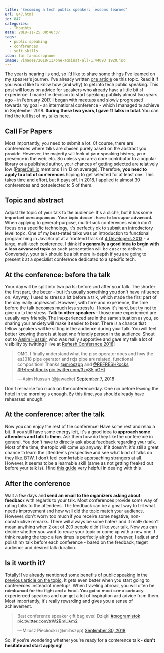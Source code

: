 ```yaml
---
title: 'Becoming a tech public speaker: lessons learned'
url: 847.html
id: 847
categories:
  - Thoughts
date: 2018-11-25 08:46:37
tags:
  - public speaking
  - conferences
  - soft skills
icon: fas fa-microphone
image: /images/2018/11/one-against-all-1744093_1920.jpg
---
```


The year is nearing its end, so I'd like to share some things I've learned on my speaker's journey. I've already written [one article](https://codewithstyle.info/introverts-guide-public-speaking/) on this topic. Read it if you would like to know how (and why) to get into tech public speaking. This post will focus on advice for speakers who already have a little bit of experience. I made the decision to start speaking publicly almost two years ago - in February 2017. I began with meetups and slowly progressed towards my goal - an international conference - which I managed to achieve in September 2018. **During these two years, I gave 11 talks in total**. You can find the full list of my talks [here](http://miloszpiechocki.com/speaking.html).

Call For Papers
---------------

Most importantly, you need to submit a lot. Of course, there are conferences where talks are chosen purely based on the abstract you provide. However, the majority will look at your speaking history, your presence in the web, etc. So unless you are a core contributor to a popular library or a published author, your chances of getting selected are relatively low ([PaperCall.io](http://www.papercall.io) mentions 1 in 10 on average). Therefore, **you need to apply to a lot of conferences** hoping to get selected for at least one. This takes time and effort, but it pays off. In 2018, I applied to almost 30 conferences and got selected to 5 of them.

Topic and abstract
------------------

Adjust the topic of your talk to the audience. It's a cliche, but it has some important consequences. Your topic doesn't have to be super advanced. When applying to general-purpose, multi-track conferences which don't focus on a specific technology, it's perfectly ok to submit an introductory level topic. One of my best-rated talks was an introduction to functional programming in JavaScript at a frontend track of [4 Developers 2018](https://4developers.org.pl/) \- a large, multi-tech conference. I think **it's generally a good idea to begin with a less advanced topic** as such presentation will be easier to deliver. Conversely, your talk should be a bit more in-depth if you are going to present it at a specialist conference dedicated to a specific tech.

At the conference: before the talk
----------------------------------

Your day will be split into two parts: before and after your talk. The shorter the first part, the better - but it's usually something you don't have influence on. Anyway, I used to stress a lot before a talk, which made the first part of the day really unpleasant. However, with time and experience, the time before the talk becomes much less stressful. I know it's hard, but try not to give up to the stress. **Talk to other speakers** \- those more experienced are usually very friendly. The inexperienced are in the same situation as you, so sharing your anxiety will make it easier to bear. There is a chance that fellow speakers will be sitting in the audience during your talk. You will feel better knowing there is at least one friendly person in the audience. Shout out to [Assim Hussain](https://twitter.com/jawache) who was really supportive and gave my talk a lot of visibility by twitting it live at [Refresh Conference 2018](http://refresh.rocks/)!

> OMG. I finally understand what the pipe operator does and how the es2018 pipe operator and rxjs pipe are related, functional composition! Thanks [@miloszpp](https://twitter.com/miloszpp?ref_src=twsrc%5Etfw) and [@REFRESHRocks](https://twitter.com/REFRESHRocks?ref_src=twsrc%5Etfw) [#RefreshRocks](https://twitter.com/hashtag/RefreshRocks?src=hash&ref_src=twsrc%5Etfw) [pic.twitter.com/3zy85tpGHt](https://t.co/3zy85tpGHt)
> 
> — Asim Hussain (@jawache) [September 7, 2018](https://twitter.com/jawache/status/1037997721939046401?ref_src=twsrc%5Etfw)

Don't rehearse too much on the conference day. One run before leaving the hotel in the morning is enough. By this time, you should already have rehearsed enough.

At the conference: after the talk
---------------------------------

Now you can enjoy the rest of the conference! Have some rest and relax a bit. If you still have some energy left, it's a good idea to **approach some attendees and talk to them**. Ask them how do they like the conference in general. You don't have to directly ask about feedback regarding your talk. Most of the time, the topic will come up anyway. If it doesn't, it's still a great chance to learn the attendee's perspective and see what kind of talks do they like. BTW, I don't feel comfortable approaching strangers at all. However, it seems to be a learnable skill (same as not getting freaked out before your talk is). I find [this guide](https://kopywritingkourse.com/how-to-start-a-conversation/) very helpful in dealing with this.

After the conference
--------------------

Wait a few days and **send an email to the organizers asking about feedback** with regards to your talk. Most conferences provide some way of rating talks to the attendees. The feedback can be a great way to tell what needs improvement and how well did the topic match your audience. However, don't worry too much if you receive some negative, non-constructive remarks. There will always be some haters and it really doesn't mean anything when 2 out of 200 people didn't like your talk. Now you can decide whether you want to reuse your topic or come up with a new one. I think reusing the topic a few times is perfectly alright. However, I adjust and polish my talk before each conference - based on the feedback, target audience and desired talk duration.

Is it worth it?
---------------

Totally! I've already mentioned some benefits of public speaking in the [previous article on the topic](https://codewithstyle.info/introverts-guide-public-speaking/). It gets even better when you start going to conferences instead of meetups. When traveling abroad, you will often be reimbursed for the flight and a hotel. You get to meet some seriously experienced speakers and can get a lot of inspiration and advice from them. Most importantly, it's really rewarding and gives you a sense of achievement.

> Best conference speaker gift bag ever! Dzięki [#programistok](https://twitter.com/hashtag/programistok?src=hash&ref_src=twsrc%5Etfw) [pic.twitter.com/trW2BmUAm2](https://t.co/trW2BmUAm2)
> 
> — Milosz Piechocki (@miloszpp) [September 30, 2018](https://twitter.com/miloszpp/status/1046310153627324416?ref_src=twsrc%5Etfw)

So, if you're wondering whether you're ready for a conference talk - **don't hesitate and start applying**!